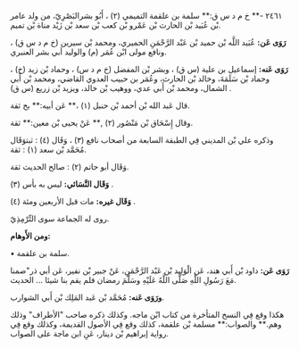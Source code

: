 ٢٤٦١ -** خ م د س ق:** سلمة بن علقمة التميمي (٢) ، أَبُو بشرالبَصْرِيّ، من ولد عامر بْن عُبَيد بْن الحارث بْن عَمْرو بْن كعب بْن سعد بْن زَيْد مناة بْن تميم.

**رَوَى عَن:** عُبَيد اللَّه بْن حميد بْن عَبْد الرَّحْمَنِ الحميري، ومحمد بْن سيرين (خ م د س ق) ، ونافع مولى ابْن عُمَر (م) والوليد أبي بشر العنبري.

**رَوَى عَنه:** إسماعيل بن علية (س ق) ، وبشر بْن المفضل (خ م د س) ، وحماد بْن زيد (خ) ، وحماد بْن سَلَمَةَ، وخالد بْن الحارث، وعُمَر بن حبيب العدوي القاضي، ومحمد بْن أَبي الشمال، ومحمد بْن أَبي عدي، ووهيب بْن خالد، ويزيد بْن زريع (س ق) .

قال عَبد الله بْن أحمد بْن حنبل (١) ،** عَن أبيه:** بخ ثقة.

وقال إِسْحَاق بْن مَنْصُور (٢) ,** عَنْ يحيى بْن معين:** ثقة.

وذكره علي بْن المديني فِي الطبقة السابعة من أصحاب نافع (٣) ، وَقَال (٤) : ثبتوَقَال مُحَمَّد بْن سعد (١) : ثقة.

وَقَال أبو حاتم (٢) : صالح الحديث ثقة.

**وَقَال النَّسَائي:** ليس به بأس (٣) .

**وَقَال غيره:** مات قبل الأربعين ومئة (٤) .

روى له الجماعة سوى التِّرْمِذِيّ.

**ومن الأَوهام:**

• سلمة بن علقمة.

**رَوَى عَن:** داود بْن أَبي هند، عَن الْوَلِيد بْن عَبْد الرَّحْمَنِ، عَنْ جبير بْن نفير، عَن أبي ذر"صمنا مَعَ رَسُولِ اللَّهِ صَلَّى اللَّهُ عَلَيْهِ وسَلَّمَ رمضان فلم يقم بنا شيئا ... الحديث.

**ورَوَى عَنه:** مُحَمَّد بْن عَبد المَلِك بْن أَبي الشوارب.

هكذا وقع فِي النسخ المتأخرة من كتاب ابْن ماجه. وكذلك ذكره صاحب "الأطراف" وذلك وهم.** والصواب:** مسلمة بْن علقمة، كذلك وقع فِي الأصول القديمة، وكذلك وقع فِي رواية إبراهيم بْن دينار، عَنِ ابن ماجة على الصواب.